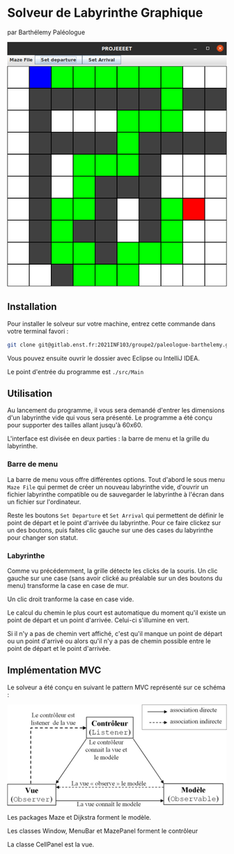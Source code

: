 # Solveur de Labyrinthe Graphique
par Barthélemy Paléologue

![Overview](./data/imgs/overview.png)

## Installation

Pour installer le solveur sur votre machine, entrez cette commande dans votre terminal favori :

```bash
git clone git@gitlab.enst.fr:2021INF103/groupe2/paleologue-barthelemy.git
```

Vous pouvez ensuite ouvrir le dossier avec Eclipse ou IntelliJ IDEA.

Le point d'entrée du programme est ```./src/Main```

## Utilisation

Au lancement du programme, il vous sera demandé d'entrer les dimensions d'un labyrinthe vide qui vous sera présenté. Le programme a été conçu pour supporter des tailles allant jusqu'à 60x60.

L'interface est divisée en deux parties : la barre de menu et la grille du labyrinthe.

### Barre de menu

La barre de menu vous offre différentes options. Tout d'abord le sous menu ```Maze File``` qui permet de créer un nouveau labyrinthe vide, d'ouvrir un fichier labyrinthe compatible ou de sauvegarder le labyrinthe à l'écran dans un fichier sur l'ordinateur.

Reste les boutons ```Set Departure``` et ```Set Arrival``` qui permettent de définir le point de départ et le point d'arrivée du labyrinthe. Pour ce faire clickez sur un des boutons, puis faites clic gauche sur une des cases du labyrinthe pour changer son statut.

### Labyrinthe

Comme vu précédemment, la grille détecte les clicks de la souris. Un clic gauche sur une case (sans avoir clické au préalable sur un des boutons du menu) transforme la case en case de mur.

Un clic droit tranforme la case en case vide.

Le calcul du chemin le plus court est automatique du moment qu'il existe un point de départ et un point d'arrivée. Celui-ci s'illumine en vert.

Si il n'y a pas de chemin vert affiché, c'est qu'il manque un point de départ ou un point d'arrivé ou alors qu'il n'y a pas de chemin possible entre le point de départ et le point d'arrivée.

## Implémentation MVC

Le solveur a été conçu en suivant le pattern MVC représenté sur ce schéma :

![MVC](./data/imgs/MVC.jpg)

Les packages Maze et Dijkstra forment le modèle.

Les classes Window, MenuBar et MazePanel forment le contrôleur

La classe CellPanel est la vue.